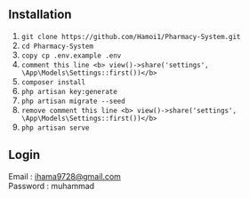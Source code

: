 
## Installation

1. `git clone https://github.com/Hamoi1/Pharmacy-System.git`
1. `cd Pharmacy-System`
1. `copy cp .env.example .env`
1. `comment this line <b> view()->share('settings', \App\Models\Settings::first())</b>`
1. `composer install`
1. `php artisan key:generate`
1. `php artisan migrate --seed`
1. `remove comment this line <b> view()->share('settings', \App\Models\Settings::first())</b>`
1. `php artisan serve`


## Login

Email : ihama9728@gmail.com </br>
Password : muhammad
